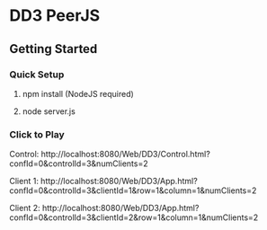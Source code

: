 # DD3 PeerJS 

## Getting Started

### Quick Setup

1. npm install (NodeJS required)

2. node server.js

### Click to Play

Control: http://localhost:8080/Web/DD3/Control.html?confId=0&controlId=3&numClients=2

Client 1: http://localhost:8080/Web/DD3/App.html?confId=0&controlId=3&clientId=1&row=1&column=1&numClients=2

Client 2: http://localhost:8080/Web/DD3/App.html?confId=0&controlId=3&clientId=2&row=1&column=1&numClients=2
